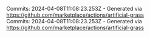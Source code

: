Commits: 2024-04-08T11:08:23.253Z - Generated via https://github.com/marketplace/actions/artificial-grass
<br>
Commits: 2024-04-08T11:08:23.253Z - Generated via https://github.com/marketplace/actions/artificial-grass
<br>
